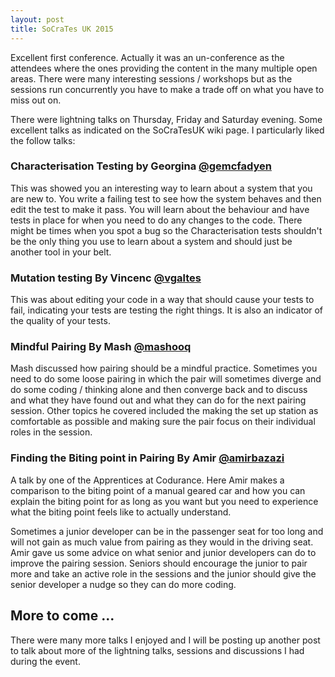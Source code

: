 ```yaml
---
layout: post
title: SoCraTes UK 2015
---
```


Excellent first conference. Actually it was an un-conference as the attendees where the ones providing the content in the many multiple open areas.
There were many interesting sessions / workshops but as the sessions run concurrently you have to make a trade off on what you have to miss out on.

There were lightning talks on Thursday, Friday and Saturday evening. Some excellent talks as indicated on the SoCraTesUK wiki page.
I particularly liked the follow talks:

### Characterisation Testing by Georgina [@gemcfadyen][1]
This was showed you an interesting way to learn about a system that you are new to. You write a failing test to see how the system behaves and then edit the test to make it pass.
You will learn about the behaviour and have tests in place for when you need to do any changes to the code.
There might be times when you spot a bug so the Characterisation tests shouldn't be the only thing you use to learn about a system and should just be another tool in your belt.

### Mutation testing By Vincenc [@vgaltes][2]
This was about editing your code in a way that should cause your tests to fail, indicating your tests are testing the right things. It is also an indicator of the quality of your tests.

### Mindful Pairing By Mash [@mashooq][3]
Mash discussed how pairing should be a mindful practice.
Sometimes you need to do some loose pairing in which the pair will sometimes diverge and do some coding / thinking alone and then converge back and to discuss and what they have found out and what they can do for the next pairing session.
Other topics he covered included the making the set up station as comfortable as possible and making sure the pair focus on their individual roles in the session.

### Finding the Biting point in Pairing By Amir [@amirbazazi][4]
A talk by one of the Apprentices at Codurance. Here Amir makes a comparison to the biting point of a manual geared car and how you can explain the biting point for as long as you want but you need to experience what the biting point feels like to actually understand.

Sometimes a junior developer can be in the passenger seat for too long and will not gain as much value from pairing as they would in the driving seat. Amir gave us some advice on what senior and junior developers can do to improve the pairing session.
Seniors should encourage the junior to pair more and take an active role in the sessions and the junior should give the senior developer a nudge so they can do more coding.

## More to come ...
There were many more talks I enjoyed and I will be posting up another post to talk about more of the lightning talks, sessions and discussions I had during the event.

[1]: https://twitter.com/gemcfadyen
[2]: https://twitter.com/vgaltes
[3]: https://twitter.com/mashooq
[4]: https://twitter.com/amirbazazi
